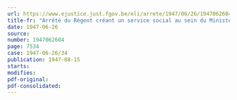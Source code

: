 ```yaml
---
url: https://www.ejustice.just.fgov.be/eli/arrete/1947/06/26/1947062604/justel
title-fr: "Arrêté du Régent créant un service social au sein du Ministère des affaires économiques et des classes moyennes"
date: 1947-06-26
source:
number: 1947062604
page: 7534
case: 1947-06-26/34
publication: 1947-08-15
starts:
modifies:
pdf-original:
pdf-consolidated:
---
```


